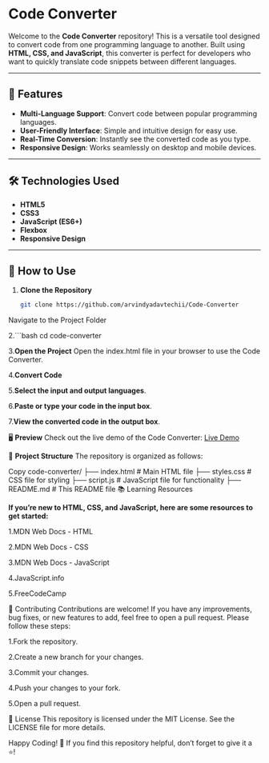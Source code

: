 # Code Converter

Welcome to the **Code Converter** repository! This is a versatile tool designed to convert code from one programming language to another. Built using **HTML, CSS, and JavaScript**, this converter is perfect for developers who want to quickly translate code snippets between different languages.

---

## 🚀 Features

- **Multi-Language Support**: Convert code between popular programming languages.
- **User-Friendly Interface**: Simple and intuitive design for easy use.
- **Real-Time Conversion**: Instantly see the converted code as you type.
- **Responsive Design**: Works seamlessly on desktop and mobile devices.

---

## 🛠️ Technologies Used

- **HTML5**  
- **CSS3**  
- **JavaScript (ES6+)**  
- **Flexbox**  
- **Responsive Design**  

---

## 🎯 How to Use

1. **Clone the Repository**  
   ```bash
   git clone https://github.com/arvindyadavtechii/Code-Converter
Navigate to the Project Folder

2.```bash
cd code-converter


3.**Open the Project**
Open the index.html file in your browser to use the Code Converter.


4.**Convert Code**


5.**Select the input and output languages**.


6.**Paste or type your code in the input box**.


7.**View the converted code in the output box**.


🖥️ **Preview**
Check out the live demo of the Code Converter:
[Live Demo](https://code-converter-orcin.vercel.app/)



📁 **Project Structure**
The repository is organized as follows:


Copy
code-converter/
├── index.html          # Main HTML file
├── styles.css          # CSS file for styling
├── script.js           # JavaScript file for functionality
├── README.md           # This README file
📚 Learning Resources


**If you’re new to HTML, CSS, and JavaScript, here are some resources to get started:**

1.MDN Web Docs - HTML

2.MDN Web Docs - CSS

3.MDN Web Docs - JavaScript

4.JavaScript.info

5.FreeCodeCamp

🤝 Contributing
Contributions are welcome! If you have any improvements, bug fixes, or new features to add, feel free to open a pull request. Please follow these steps:

1.Fork the repository.

2.Create a new branch for your changes.

3.Commit your changes.

4.Push your changes to your fork.

5.Open a pull request.

📄 License
This repository is licensed under the MIT License. See the LICENSE file for more details.

Happy Coding! 🎉
If you find this repository helpful, don’t forget to give it a ⭐️!
